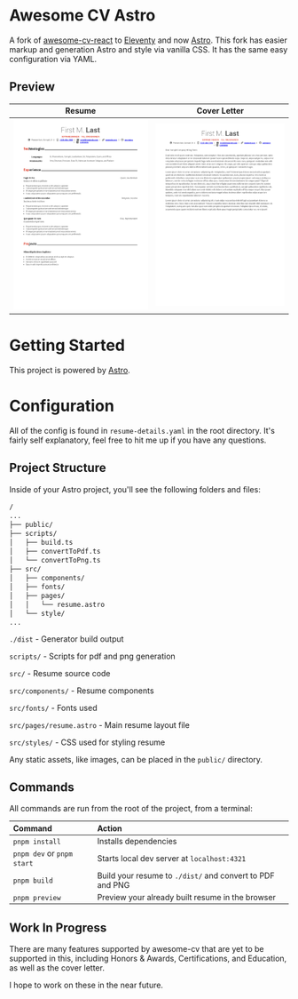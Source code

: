 # Awesome CV Astro

A fork of [awesome-cv-react](https://github.com/sygint/awesome-cv-react) to [Eleventy](https://www.11ty.dev/) and now [Astro](https://astro.build/). This fork has easier markup and generation Astro and style via vanilla CSS. It has the same easy configuration via YAML.

## Preview

| Resume | Cover Letter |
|:---:|:---:|
| [![Resume](build/preview.resume.1.png)](build/resume.pdf)  | [![Cover Letter](build/preview.cover-letter.sample.1.png)](build/resume.pdf) |

# Getting Started

This project is powered by [Astro](https://astro.build/).

# Configuration

All of the config is found in `resume-details.yaml` in the root directory. It's fairly self explanatory, feel free to hit me up if you have any questions.

## Project Structure

Inside of your Astro project, you'll see the following folders and files:

```text
/
...
├── public/
├── scripts/
│   ├── build.ts
│   ├── convertToPdf.ts
│   └── convertToPng.ts
├── src/
│   ├── components/
│   ├── fonts/
│   ├── pages/
│   │   └── resume.astro
│   └── style/
...
```

`./dist` - Generator build output

`scripts/` - Scripts for pdf and png generation

`src/` - Resume source code

`src/components/` - Resume components

`src/fonts/` - Fonts used

`src/pages/resume.astro` - Main resume layout file

`src/styles/` - CSS used for styling resume

Any static assets, like images, can be placed in the `public/` directory.

## Commands

All commands are run from the root of the project, from a terminal:

| Command                    | Action                                                    |
| :------------------------- | :-------------------------------------------------------- |
| `pnpm install`             | Installs dependencies                                     |
| `pnpm dev` or `pnpm start` | Starts local dev server at `localhost:4321`               |
| `pnpm build`               | Build your resume to `./dist/` and convert to PDF and PNG |
| `pnpm preview`             | Preview your already built resume in the browser          |

## Work In Progress

There are many features supported by awesome-cv that are yet to be supported in this, including Honors & Awards, Certifications, and Education, as well as the cover letter.

I hope to work on these in the near future.
